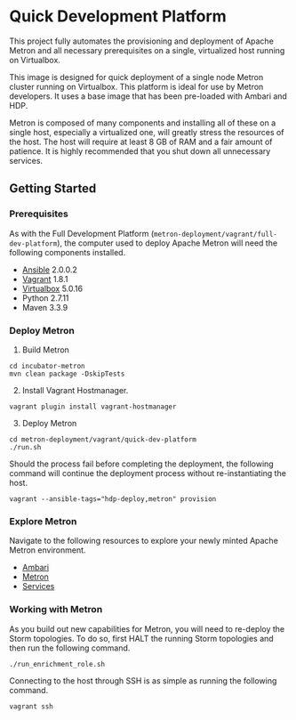 Quick Development Platform
==========================

This project fully automates the provisioning and deployment of Apache Metron and all necessary prerequisites on a single, virtualized host running on Virtualbox.  

This image is designed for quick deployment of a single node Metron cluster running on Virtualbox.  This platform is ideal for use by Metron developers.  It uses a base image that has been pre-loaded with Ambari and HDP.

Metron is composed of many components and installing all of these on a single host, especially a virtualized one, will greatly stress the resources of the host. The host will require at least 8 GB of RAM and a fair amount of patience. It is highly recommended that you shut down all unnecessary services.

Getting Started
---------------

### Prerequisites

As with the Full Development Platform (`metron-deployment/vagrant/full-dev-platform`), the computer used to deploy Apache Metron will need the following components installed.

 - [Ansible](https://github.com/ansible/ansible) 2.0.0.2
 - [Vagrant](https://www.vagrantup.com) 1.8.1
 - [Virtualbox](virtualbox.org) 5.0.16
 - Python 2.7.11
 - Maven 3.3.9

### Deploy Metron

1. Build Metron

  ```
  cd incubator-metron
  mvn clean package -DskipTests
  ```

2. Install Vagrant Hostmanager.

  ```
  vagrant plugin install vagrant-hostmanager
  ```

3. Deploy Metron

  ```
  cd metron-deployment/vagrant/quick-dev-platform
  ./run.sh
  ```

  Should the process fail before completing the deployment, the following command will continue the deployment process without re-instantiating the host.

  ```
  vagrant --ansible-tags="hdp-deploy,metron" provision
  ```

### Explore Metron

Navigate to the following resources to explore your newly minted Apache Metron environment.

 - [Ambari](http://node1:8080)
 - [Metron](http://node1:5000)
 - [Services](http://node1:2812)

### Working with Metron

As you build out new capabilities for Metron, you will need to re-deploy the Storm topologies. To do so, first HALT the running Storm topologies and then run the following command.

```
./run_enrichment_role.sh
```

Connecting to the host through SSH is as simple as running the following command.

```
vagrant ssh
```
